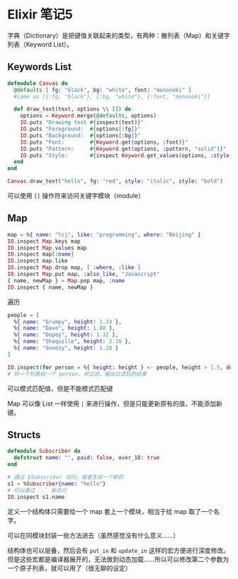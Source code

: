 # Elixir 笔记5

字典（Dictionary）是把键值关联起来的类型，有两种：散列表（Map）和关键字列表（Keyword List）。

## Keywords List

```elixir
defmodule Canvas do
  @defaults [ fg: "black", bg: "white", font: "mononoki" ]
  #same as [{:fg, "black"}, {:bg, "white"}, {:font, "mononoki"}]

  def draw_text(text, options \\ []) do
    options = Keyword.merge(@defaults, options)
    IO.puts "Drawing text #{inspect(text)}"
    IO.puts "Foreground:  #{options[:fg]}"
    IO.puts "Background:  #{options[:bg]}"
    IO.puts "Font:        #{Keyword.get(options, :font)}"
    IO.puts "Pattern:     #{Keyword.get(options, :pattern, "solid")}"
    IO.puts "Style:       #{inspect Keyword.get_values(options, :style)}"
  end
end

Canvas.draw_text("hello", fg: "red", style: "italic", style: "bold")
```

可以使用 `[]` 操作符来访问关键字模块（module）


## Map

```elixir
map = %{ name: "lcj", like: "programming", where: "Beijing" }
IO.inspect Map.keys map
IO.inspect Map.values map
IO.inspect map[:name]
IO.inspect map.like
IO.inspect Map.drop map, [ :where, :like ]
IO.inspect Map.put map, :also_like, "Javascript"
{ name, newMap } = Map.pop map, :name
IO.inspect { name, newMap }

```

遍历

```elixir
people = [
  %{ name: "Grumpy", height: 1.24 },
  %{ name: "Dave", height: 1.88 },
  %{ name: "Dopey", height: 1.32 },
  %{ name: "Shaquille", height: 2.16 },
  %{ name: "Sneezy", height: 1.28 }
]

IO.inspect(for person = %{ height: height } <- people, height > 1.5, do: person)
# 将一个列表给一个 person，并过滤，输出过滤后的结果
```

可以模式匹配值，但是不能模式匹配键

Map 可以像 List 一样使用 `|` 来进行操作，但是只能更新原有的值，不能添加新键。

## Structs

```elixir
defmodule Subscriber do
  defstruct name: "", paid: false, over_18: true
end

# 通过 $Subscriber 访问，或者生成一个新的
s1 = %Subscriber{name: "hello"}
# 可以通过 `.` 来访问
IO.inspect s1.name
```

定义一个结构体只需要给一个 map 套上一个模块，相当于给 map 取了一个名字。

可以在同模块封装一些方法进去（虽然感觉没有什么意义……）

结构体也可以层叠，然后会有 `put_in` 和 `update_in` 这样的宏方便进行深度修改。但是这些宏都是编译器展开的，无法做到动态加载……所以可以修改第二个参数为一个原子列表，就可以用了（很无聊的设定）
